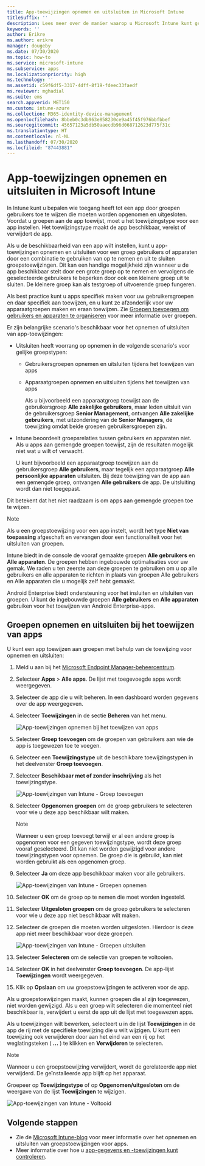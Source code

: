 ```yaml
---
title: App-toewijzingen opnemen en uitsluiten in Microsoft Intune
titleSuffix: ''
description: Lees meer over de manier waarop u Microsoft Intune kunt gebruiken om app-toewijzingen op te nemen en uit te sluiten.
keywords: ''
author: Erikre
ms.author: erikre
manager: dougeby
ms.date: 07/30/2020
ms.topic: how-to
ms.service: microsoft-intune
ms.subservice: apps
ms.localizationpriority: high
ms.technology: ''
ms.assetid: c59f6df5-3317-4dff-8f19-fdeec33faedf
ms.reviewer: mghadial
ms.suite: ems
search.appverid: MET150
ms.custom: intune-azure
ms.collection: M365-identity-device-management
ms.openlocfilehash: 8bbeb0c3db963e858230ce9a45f45f976bbfbbef
ms.sourcegitcommit: 45657123a5db50aaecdb96d068712623d775f31c
ms.translationtype: HT
ms.contentlocale: nl-NL
ms.lasthandoff: 07/30/2020
ms.locfileid: "87443881"
---
```

# <a name="include-and-exclude-app-assignments-in-microsoft-intune"></a>App-toewijzingen opnemen en uitsluiten in Microsoft Intune

In Intune kunt u bepalen wie toegang heeft tot een app door groepen gebruikers toe te wijzen die moeten worden opgenomen en uitgesloten. Voordat u groepen aan de app toewijst, moet u het toewijzingstype voor een app instellen. Het toewijzingstype maakt de app beschikbaar, vereist of verwijdert de app. 

Als u de beschikbaarheid van een app wilt instellen, kunt u app-toewijzingen opnemen en uitsluiten voor een groep gebruikers of apparaten door een combinatie te gebruiken van op te nemen en uit te sluiten groepstoewijzingen. Dit kan een handige mogelijkheid zijn wanneer u de app beschikbaar stelt door een grote groep op te nemen en vervolgens de geselecteerde gebruikers te beperken door ook een kleinere groep uit te sluiten. De kleinere groep kan als testgroep of uitvoerende groep fungeren. 

Als best practice kunt u apps specifiek maken voor uw gebruikersgroepen en daar specifiek aan toewijzen, en u kunt ze afzonderlijk voor uw apparaatgroepen maken en eraan toewijzen. Zie [Groepen toevoegen om gebruikers en apparaten te organiseren](../fundamentals/groups-add.md) voor meer informatie over groepen.  

Er zijn belangrijke scenario's beschikbaar voor het opnemen of uitsluiten van app-toewijzingen:

- Uitsluiten heeft voorrang op opnemen in de volgende scenario's voor gelijke groepstypen:
  - Gebruikersgroepen opnemen en uitsluiten tijdens het toewijzen van apps
  - Apparaatgroepen opnemen en uitsluiten tijdens het toewijzen van apps

    Als u bijvoorbeeld een apparaatgroep toewijst aan de gebruikersgroep **Alle zakelijke gebruikers**, maar leden uitsluit van de gebruikersgroep **Senior Management**, ontvangen **Alle zakelijke gebruikers**, met uitzondering van de **Senior Managers**, de toewijzing omdat beide groepen gebruikersgroepen zijn.
- Intune beoordeelt groepsrelaties tussen gebruikers en apparaten niet. Als u apps aan gemengde groepen toewijst, zijn de resultaten mogelijk niet wat u wilt of verwacht.

    U kunt bijvoorbeeld een apparaatgroep toewijzen aan de gebruikersgroep **Alle gebruikers**, maar tegelijk een apparaatgroep **Alle persoonlijke apparaten** uitsluiten. Bij deze toewijzing van de app aan een gemengde groep, ontvangen **Alle gebruikers** de app. De uitsluiting wordt dan niet toegepast.

Dit betekent dat het niet raadzaam is om apps aan gemengde groepen toe te wijzen.

> [!NOTE]
> Als u een groepstoewijzing voor een app instelt, wordt het type **Niet van toepassing** afgeschaft en vervangen door een functionaliteit voor het uitsluiten van groepen. 
>
> Intune biedt in de console de vooraf gemaakte groepen **Alle gebruikers** en **Alle apparaten**. De groepen hebben ingebouwde optimalisaties voor uw gemak. We raden u ten zeerste aan deze groepen te gebruiken om u op alle gebruikers en alle apparaten te richten in plaats van groepen Alle gebruikers en Alle apparaten die u mogelijk zelf hebt gemaakt.  
>
> Android Enterprise biedt ondersteuning voor het insluiten en uitsluiten van groepen. U kunt de ingebouwde groepen **Alle gebruikers** en **Alle apparaten** gebruiken voor het toewijzen van Android Enterprise-apps. 

## <a name="include-and-exclude-groups-when-assigning-apps"></a>Groepen opnemen en uitsluiten bij het toewijzen van apps

U kunt een app toewijzen aan groepen met behulp van de toewijzing voor opnemen en uitsluiten:

1. Meld u aan bij het [Microsoft Endpoint Manager-beheercentrum](https://go.microsoft.com/fwlink/?linkid=2109431).
2. Selecteer **Apps** > **Alle apps**. De lijst met toegevoegde apps wordt weergegeven.
3. Selecteer de app die u wilt beheren. In een dashboard worden gegevens over de app weergegeven.
4. Selecteer **Toewijzingen** in de sectie **Beheren** van het menu.

    ![App-toewijzingen opnemen bij het toewijzen van apps](./media/apps-inc-exl-assignments/apps-inc-exl-01.png)

5. Selecteer **Groep toevoegen** om de groepen van gebruikers aan wie de app is toegewezen toe te voegen. 
6. Selecteer een **Toewijzingstype** uit de beschikbare toewijzingstypen in het deelvenster **Groep toevoegen**.
7. Selecteer **Beschikbaar met of zonder inschrijving** als het toewijzingstype.

    ![App-toewijzingen van Intune - Groep toevoegen](./media/apps-inc-exl-assignments/apps-inc-exl-02.png)
8. Selecteer **Opgenomen groepen** om de groep gebruikers te selecteren voor wie u deze app beschikbaar wilt maken.

    > [!NOTE]
    > Wanneer u een groep toevoegt terwijl er al een andere groep is opgenomen voor een gegeven toewijzingstype, wordt deze groep vooraf geselecteerd. Dit kan niet worden gewijzigd voor andere toewijzingstypen voor opnemen. De groep die is gebruikt, kan niet worden gebruikt als een opgenomen groep.

9. Selecteer **Ja** om deze app beschikbaar maken voor alle gebruikers.

    ![App-toewijzingen van Intune - Groepen opnemen](./media/apps-inc-exl-assignments/apps-inc-exl-03.png)
10. Selecteer **OK** om de groep op te nemen die moet worden ingesteld.
11. Selecteer **Uitgesloten groepen** om de groep gebruikers te selecteren voor wie u deze app niet beschikbaar wilt maken.
12. Selecteer de groepen die moeten worden uitgesloten. Hierdoor is deze app niet meer beschikbaar voor deze groepen.

    ![App-toewijzingen van Intune - Groepen uitsluiten](./media/apps-inc-exl-assignments/apps-inc-exl-04.png)
13. Selecteer **Selecteren** om de selectie van groepen te voltooien.
14. Selecteer **OK** in het deelvenster **Groep toevoegen**. De app-lijst **Toewijzingen** wordt weergegeven.
15. Klik op **Opslaan** om uw groepstoewijzingen te activeren voor de app.

Als u groepstoewijzingen maakt, kunnen groepen die al zijn toegewezen, niet worden gewijzigd. Als u een groep wilt selecteren die momenteel niet beschikbaar is, verwijdert u eerst de app uit de lijst met toegewezen apps.

Als u toewijzingen wilt bewerken, selecteert u in de lijst **Toewijzingen** in de app de rij met de specifieke toewijzing die u wilt wijzigen. U kunt een toewijzing ook verwijderen door aan het eind van een rij op het weglatingsteken ( **...** ) te klikken en **Verwijderen** te selecteren. 

> [!NOTE]
> Wanneer u een groepstoewijzing verwijdert, wordt de gerelateerde app niet verwijderd. De geïnstalleerde app blijft op het apparaat.  

Groepeer op **Toewijzingstype** of op **Opgenomen/uitgesloten** om de weergave van de lijst **Toewijzingen** te wijzigen.

![App-toewijzingen van Intune - Voltooid](./media/apps-inc-exl-assignments/apps-inc-exl-05.png)

## <a name="next-steps"></a>Volgende stappen

- Zie de [Microsoft Intune-blog](https://aka.ms/new_app_assignment_process) voor meer informatie over het opnemen en uitsluiten van groepstoewijzingen voor apps.
- Meer informatie over hoe u [app-gegevens en -toewijzingen kunt controleren](apps-monitor.md).
